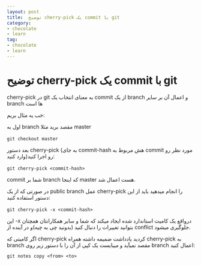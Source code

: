 ```yaml
---
layout: post
title:  توضیح cherry-pick یک commit با git
category: 
- chocolate
- learn
tag: 
- chocolate 
- learn
---
```


# توضیح cherry-pick یک commit با git

cherry-pick در git به معنای انتخاب یک commit از یک branch و اعمال آن بر سایر branch ها است

خب یه مثال بریم:


اول به branch مقصد برید مثلا master

‍‍‍‍`git checkout master`

بعد دستور cherry-pick (به جای commit-hash هش مربوط به commit مورد نظر رو وارد کنید)رو اجرا کنید:

‍‍‍`git cherry-pick <commit-hash>`

commit شما بر branch که اینجا master هست اعمال شد.

در صورتی که از یک public branch عمل cherry-pick را انجام میدهید باید از این دستور استفاده کنید:


‍‍‍`git cherry-pick -x <commit-hash>`

این -x درواقع یک کامیت استاندارد شده ایجاد میکند که شما و سایر همکارانتان همچنان بتوانید تغییرات را دنبال کنید (بدونید چی به چیه)و در آینده از conflict جلوگیری میشود.

اگر  کامیتی که cherry-pick کردید یادداشت ضمیمه داشته همراه cherry-pick به branch مقصد نمیآید و میبایست یک کپی از آن را با دستور زیر روی branch اعمال کنید:

`git notes copy <from> <to>‍`